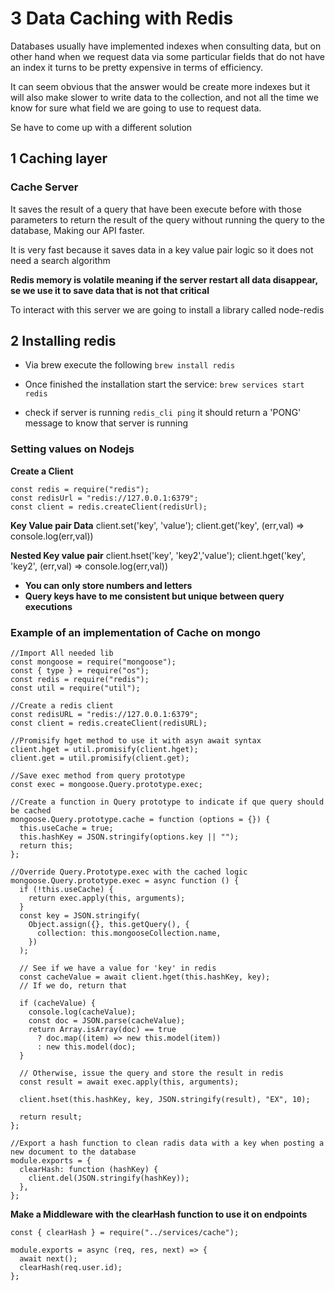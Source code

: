 # 3 Data Caching with Redis

Databases usually have implemented indexes when consulting data, but on other hand when we request data via some particular fields that do not have an index it turns to be pretty expensive in terms of efficiency.

It can seem obvious that the answer would be create more indexes but it will also make slower to write data to the collection, and not all the time we know for sure what field we are going to use to request data.

Se have to come up with a different solution

## 1 Caching layer

### Cache Server

It saves the result of a query that have been execute before with those parameters to return the result of the query without running the query to the database, Making our API faster.

It is very fast because it saves data in a key value pair logic so it does not need a search algorithm

**Redis memory is volatile meaning if the server restart all data disappear, se we use it to save data that is not that critical**

To interact with this server we are going to install a library called node-redis

## 2 Installing redis

- Via brew execute the following
  `brew install redis`

- Once finished the installation start the service:
  `brew services start redis`

- check if server is running
  `redis_cli ping`
  it should return a 'PONG' message to know that server is running

### Setting values on Nodejs

**Create a Client**

```
const redis = require("redis");
const redisUrl = "redis://127.0.0.1:6379";
const client = redis.createClient(redisUrl);
```

**Key Value pair Data**
client.set('key', 'value');
client.get('key', (err,val) => console.log(err,val))

**Nested Key value pair**
client.hset('key', 'key2','value');
client.hget('key', 'key2', (err,val) => console.log(err,val))

- **You can only store numbers and letters**
- **Query keys have to me consistent but unique between query executions**

### Example of an implementation of Cache on mongo

```
//Import All needed lib
const mongoose = require("mongoose");
const { type } = require("os");
const redis = require("redis");
const util = require("util");

//Create a redis client
const redisURL = "redis://127.0.0.1:6379";
const client = redis.createClient(redisURL);

//Promisify hget method to use it with asyn await syntax
client.hget = util.promisify(client.hget);
client.get = util.promisify(client.get);

//Save exec method from query prototype
const exec = mongoose.Query.prototype.exec;

//Create a function in Query prototype to indicate if que query should be cached
mongoose.Query.prototype.cache = function (options = {}) {
  this.useCache = true;
  this.hashKey = JSON.stringify(options.key || "");
  return this;
};

//Override Query.Prototype.exec with the cached logic
mongoose.Query.prototype.exec = async function () {
  if (!this.useCache) {
    return exec.apply(this, arguments);
  }
  const key = JSON.stringify(
    Object.assign({}, this.getQuery(), {
      collection: this.mongooseCollection.name,
    })
  );

  // See if we have a value for 'key' in redis
  const cacheValue = await client.hget(this.hashKey, key);
  // If we do, return that

  if (cacheValue) {
    console.log(cacheValue);
    const doc = JSON.parse(cacheValue);
    return Array.isArray(doc) == true
      ? doc.map((item) => new this.model(item))
      : new this.model(doc);
  }

  // Otherwise, issue the query and store the result in redis
  const result = await exec.apply(this, arguments);

  client.hset(this.hashKey, key, JSON.stringify(result), "EX", 10);

  return result;
};

//Export a hash function to clean radis data with a key when posting a new document to the database
module.exports = {
  clearHash: function (hashKey) {
    client.del(JSON.stringify(hashKey));
  },
};

```

**Make a Middleware with the clearHash function to use it on endpoints**

```
const { clearHash } = require("../services/cache");

module.exports = async (req, res, next) => {
  await next();
  clearHash(req.user.id);
};
```
